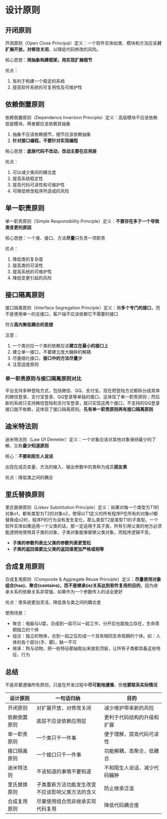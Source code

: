 # 设计原则

## 开闭原则

开闭原则（Open Close Principal）定义：一个软件实体如类、模块和方法应该**对扩展开放，对修改关闭**，以降低代码修改的风险。

核心思想：**用抽象构建框架，用实现扩展细节**

优点：

1. 有利于构建一个稳定的系统
2. 提高软件系统的可复用性及可维护性

## 依赖倒置原则

依赖倒置原则（Dependence Inversion Principle）定义：高层模块不应该依赖低层模块，两者都应该依赖其抽象

1. 抽象不应该依赖细节，细节应该依赖抽象
2. **针对接口编程，不要针对实现编程**

核心思想：**底层代码不改动，改动主要在应用层**

优点：

1. 可以减少类间的耦合度
2. 提高系统稳定性
3. 提高代码可读性和可维护性
4. 可降低修改程序所造成的风险

## 单一职责原则

单一职责原则（Simple Responsibility Principle）定义：**不要存在多于一个导致类变更的原因**

核心思想：一个类、接口、方法**尽量**只负责一项职责

优点：

1. 降低类的复杂度
2. 提高类的可读性
3. 提高系统的可维护性
4. 降低变更引起的风险

## 接口隔离原则

接口隔离原则（Interface Segregation Principle）定义：用**多个专门的接口**，而不是使用单一的总接口，客户端不应该依赖它不需要的接口

符合**高内聚低耦合的思想**

注意：

1. 一个类对应一个类的依赖应该**建立在最小的接口上**
2. 建立单一接口，不要建立庞大臃肿的解耦
3. 尽量细化接口，**接口中的方法尽量少**
4. 注意适度原则

### 单一职责原则与接口隔离原则对比

平台支持多种登陆方式，包括微信、QQ、支付宝。现在把登陆方式都拆分成具体的微信登录、支付宝登录、QQ登录等单独的接口，这体现了单一职责原则；然后新的系统只支持微信登陆和支付宝登录，就只实现这两个接口，不支持的QQ登录接口就不依赖，这体现了接口隔离原则。**先有单一职责原则再有接口隔离原则**

## 迪米特法则

迪米特法则（Law Of Demeter）定义：一个对象应该对其他对象保持最少的了解，又称**最少知道原则**

核心：**不要和陌生人说话**

出现在成员变量、方法的输入、输出参数中的类称为成员**朋友类**

优点：降低类之间的耦合

## 里氏替换原则

里氏替换原则（Liskov Substitution Principle）定义：如果对每一个类型为T1的对象o1，都有类型为T2的对象o2，使得以T1定义的所有程序P在所有的对象o1都替换成o2时，程序P的行为没有发生变化，那么类型T2是类型T1的子类型。一个软件实体如果适用一个父类的话，那一定适用于其子类，所有引用父类的地方必须能透明地使用其子类的对象，子类对象能够替换父类对象，而程序逻辑不变。

- **子类的参数列表比父类的参数列表更宽松**
- **子类的返回值要比父类的返回值更加严格或相等**

## 合成复用原则

合成复用原则（Composite & Aggregate Reuse Principle）定义：**尽量使用对象组合(has)、聚合(contains)，而不是继承(is)关系达到软件复用的目的**。因为继承关系的依赖关系非常强，如果作为一个参数传入的话会更好

优点：使系统更加灵活，降低类与类之间的耦合度

使用场景：

- 聚合：电脑与U盘，合成到一起可以一起工作，分开后也能独立存在，生命周期独立的个体
- 组合：独立的物体，合到一起之后形成一个具有相同生命周期的个体。如：人体的各个部分(手、脚)，缺一不可
- 继承：狗与动物，把一些特征都抽取出来放到顶层，让所有子类都具备这些特征、行为

## 总结

不是非要遵循所有原则，只是在开发过程中**尽可能地遵循**，但**也要联系实际情况**

| 设计原则     | 一句话归纳                                             | 目的                         |
| ------------ | ------------------------------------------------------ | ---------------------------- |
| 开闭原则     | 对扩展开放，对修改关闭                                 | 减少维护带来新的风险         |
| 依赖倒置原则 | 底层不应该依赖应用层                                   | 更利于代码结构的升级和扩展   |
| 单一职责原则 | 一个类只干一件事                                       | 便于理解，提高代码可读性     |
| 接口隔离原则 | 一个接口只干一件事                                     | 功能解耦，高聚合，低耦合     |
| 迪米特法则   | 不该知道的事情不要知道                                 | 不和陌生人说话，减少代码臃肿 |
| 里氏替换原则 | 子类重新方法功能发生改变<br />不应该影响父类方法的含义 | 防止继承泛滥                 |
| 合成复用原则 | 尽量使用组合而非继承实现代码复用                       | 降低代码耦合度               |

